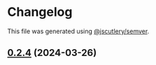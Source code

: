 # Changelog

This file was generated using [@jscutlery/semver](https://github.com/jscutlery/semver).

## [0.2.4](https://github.com/Sitecore-PD/sitecore.cloudsdk.js/compare/personalize-0.2.3...personalize-0.2.4) (2024-03-26)
